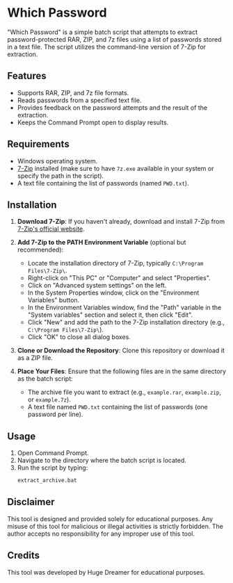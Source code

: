 # Which Password

"Which Password" is a simple batch script that attempts to extract password-protected RAR, ZIP, and 7z files using a list of passwords stored in a text file. The script utilizes the command-line version of 7-Zip for extraction.

## Features

- Supports RAR, ZIP, and 7z file formats.
- Reads passwords from a specified text file.
- Provides feedback on the password attempts and the result of the extraction.
- Keeps the Command Prompt open to display results.

## Requirements

- Windows operating system.
- [7-Zip](https://www.7-zip.org/) installed (make sure to have `7z.exe` available in your system or specify the path in the script).
- A text file containing the list of passwords (named `PWD.txt`).

## Installation

1. **Download 7-Zip**: If you haven't already, download and install 7-Zip from [7-Zip's official website](https://www.7-zip.org/).

2. **Add 7-Zip to the PATH Environment Variable** (optional but recommended):
   - Locate the installation directory of 7-Zip, typically `C:\Program Files\7-Zip\`.
   - Right-click on "This PC" or "Computer" and select "Properties".
   - Click on "Advanced system settings" on the left.
   - In the System Properties window, click on the "Environment Variables" button.
   - In the Environment Variables window, find the "Path" variable in the "System variables" section and select it, then click "Edit".
   - Click "New" and add the path to the 7-Zip installation directory (e.g., `C:\Program Files\7-Zip\`).
   - Click "OK" to close all dialog boxes.

3. **Clone or Download the Repository**: Clone this repository or download it as a ZIP file.

4. **Place Your Files**: Ensure that the following files are in the same directory as the batch script:
   - The archive file you want to extract (e.g., `example.rar`, `example.zip`, or `example.7z`).
   - A text file named `PWD.txt` containing the list of passwords (one password per line).

## Usage

1. Open Command Prompt.
2. Navigate to the directory where the batch script is located.
3. Run the script by typing:
   ```cmd
   extract_archive.bat

## Disclaimer

This tool is designed and provided solely for educational purposes. Any misuse of this tool for malicious or illegal activities is strictly forbidden. The author accepts no responsibility for any improper use of this tool.

## Credits

This tool was developed by Huge Dreamer for educational purposes.
